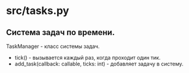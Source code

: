 # src/tasks.py

## Система задач по времени.
TaskManager - класс системы задач.
- tick() - вызывается каждый раз, когда проходит один тик.
- add_task(callback: callable, ticks: int) - добавляет задачу в систему.